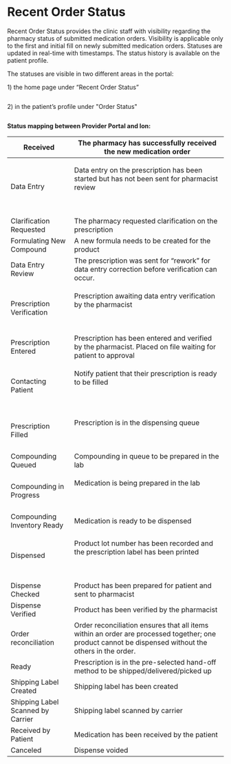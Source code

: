 # Recent Order Status

Recent Order Status provides the clinic staff with visibility regarding the pharmacy status of submitted medication orders. Visibility is applicable only to the first and initial fill on newly submitted medication orders. Statuses are updated in real-time with timestamps.  The status history is available on the patient profile.



The statuses are visible in two different areas in the portal:&#x20;

1\) the home page under “Recent Order Status”

<figure><img src="https://lh7-us.googleusercontent.com/docsz/AD_4nXcR7CaM64s-_eJc3LU2P9V5sGzERwDUhFWJaB9dpQdb8F2Ut5W_VAvIcTFeFN0X_LYxxL4FCrvF-eqSJ7vKc_awssmH0D6xZQNXq0DB4UB9_OO-tEVXSwiOj3pkin-_KMidgZCks2msTIpUV2GUG1GRgxOhbRY7k3wY5gfFUA?key=OCVMCNbe5U4a4Xh6M7gnuA" alt=""><figcaption></figcaption></figure>

2\) in the patient’s profile under "Order Status"

<figure><img src="https://lh7-us.googleusercontent.com/docsz/AD_4nXcMXjL_9uImnQD42Nko8f_v5oK9T_t_yH3yHcQAeYOSviZ-TuqevPVURW78Wiz7K1tMFJPGfrihsbtcQOs_1q1s-xsI-QqRxqmUv5_6vlZ1-n_zVOOyRjgt3_ty477iZLNqJL7aJW0CYuQc-2j34UdNH8Gp3Og6Dcv5uYiXJw?key=OCVMCNbe5U4a4Xh6M7gnuA" alt=""><figcaption></figcaption></figure>

**Status mapping between Provider Portal and Ion:**

| Received                          | The pharmacy has successfully received the new medication order                                                                                      |
| --------------------------------- | ---------------------------------------------------------------------------------------------------------------------------------------------------- |
| Data Entry                        | <p>Data entry on the prescription has been started but has not been sent for pharmacist review</p><p><br></p>                                        |
| Clarification Requested           | The pharmacy requested clarification on the prescription                                                                                             |
| Formulating New Compound          | A new formula needs to be created for the product                                                                                                    |
| Data Entry Review                 | The prescription was sent for “rework” for data entry correction before verification can occur.                                                      |
| Prescription Verification         | <p>Prescription awaiting data entry verification by the pharmacist</p><p><br></p>                                                                    |
| Prescription Entered              | Prescription has been entered and verified by the pharmacist. Placed on file waiting for patient to approval                                         |
| Contacting Patient                | <p>Notify patient that their prescription is ready to be filled</p><p><br></p>                                                                       |
| Prescription Filled               | <p>Prescription is in the dispensing queue</p><p><br></p>                                                                                            |
| Compounding Queued                | Compounding in queue to be prepared in the lab                                                                                                       |
| Compounding in Progress           | <p>Medication is being prepared in the lab</p><p><br></p>                                                                                            |
| Compounding Inventory Ready       | Medication is ready to be dispensed                                                                                                                  |
| Dispensed                         | <p>Product lot number has been recorded and the prescription label has been printed</p><p><br></p>                                                   |
| Dispense Checked                  | Product has been prepared for patient and sent to pharmacist                                                                                         |
| Dispense Verified                 | Product has been verified by the pharmacist                                                                                                          |
| Order reconciliation              | Order reconciliation ensures that all items within an order are processed together; one product cannot be dispensed without the others in the order. |
| Ready                             | Prescription is in the pre-selected hand-off method to be shipped/delivered/picked up                                                                |
| Shipping Label Created            | Shipping label has been created                                                                                                                      |
| Shipping Label Scanned by Carrier | Shipping label scanned by carrier                                                                                                                    |
| Received by Patient               | Medication has been received by the patient                                                                                                          |
| Canceled                          | Dispense voided                                                                                                                                      |
